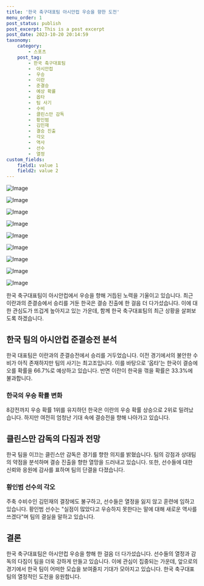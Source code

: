 ```yaml
---
title: '한국 축구대표팀 아시안컵 우승을 향한 도전'
menu_order: 1
post_status: publish
post_excerpt: This is a post excerpt
post_date: 2023-10-20 20:14:59
taxonomy:
    category:
        - 스포츠
    post_tag:
        - 한국 축구대표팀
        -  아시안컵
        -  우승
        -  이란
        -  준결승
        -  예상 확률
        -  옵타
        -  팀 사기
        -  수비
        -  클린스만 감독
        -  황인범
        -  김민재
        -  결승 진출
        -  각오
        -  역사
        -  선수
        -  열정
custom_fields:
    field1: value 1
    field2: value 2
---
```


![Image](https://imgnews.pstatic.net/image/108/2024/02/06/0003213424_001_20240206212503996.jpg?type=w647)

![Image](https://imgnews.pstatic.net/image/108/2024/02/06/0003213424_002_20240206212504078.jpg?type=w647)

![Image](https://imgnews.pstatic.net/image/108/2024/02/06/0003213424_003_20240206212504113.jpg?type=w647)

![Image](https://imgnews.pstatic.net/image/108/2024/02/06/0003213424_004_20240206212504154.jpg?type=w647)

![Image](https://imgnews.pstatic.net/image/108/2024/02/06/0003213424_005_20240206212504213.jpg?type=w647)

![Image](https://imgnews.pstatic.net/image/108/2024/02/06/0003213424_006_20240206212504246.jpg?type=w647)

![Image](https://imgnews.pstatic.net/image/108/2024/02/06/0003213424_007_20240206212504310.jpg?type=w647)

![Image](https://imgnews.pstatic.net/image/108/2024/02/06/0003213424_008_20240206212504367.jpg?type=w647)

![Image](https://imgnews.pstatic.net/image/108/2024/02/06/0003213424_009_20240206212504407.jpg?type=w647)


한국 축구대표팀이 아시안컵에서 우승을 향해 거듭된 노력을 기울이고 있습니다. 최근 이란과의 준결승에서 승리를 거둔 한국은 결승 진출에 한 걸음 더 다가섰습니다. 이에 대한 관심도가 뜨겁게 높아지고 있는 가운데, 함께 한국 축구대표팀의 최근 상황을 살펴보도록 하겠습니다.

## 한국 팀의 아시안컵 준결승전 분석
한국 대표팀은 이란과의 준결승전에서 승리를 거두었습니다. 이전 경기에서의 불안한 수비가 아직 존재하지만 팀의 사기는 최고조입니다. 이를 바탕으로 '옵타'는 한국이 결승에 오를 확률을 66.7%로 예상하고 있습니다. 반면 이란이 한국을 꺾을 확률은 33.3%에 불과합니다.

### 한국의 우승 확률 변화
8강전까지 우승 확률 1위를 유지하던 한국은 이란의 우승 확률 상승으로 2위로 밀려났습니다. 하지만 여전히 엄청난 기대 속에 결승전을 향해 나아가고 있습니다.

## 클린스만 감독의 다짐과 전망
한국 팀을 이끄는 클린스만 감독은 경기를 향한 의지를 밝혔습니다. 팀의 강점과 상대팀의 약점을 분석하며 결승 진출을 향한 열망을 드러내고 있습니다. 또한, 선수들에 대한 신뢰와 응원에 감사를 표하며 팀의 단결을 다졌습니다.

### 황인범 선수의 각오
주축 수비수인 김민재의 결장에도 불구하고, 선수들은 열정을 잃지 않고 훈련에 임하고 있습니다. 황인범 선수는 "실점이 많았다고 우승하지 못한다는 말에 대해 새로운 역사를 쓰겠다"며 팀의 결실을 말하고 있습니다.

## 결론
한국 축구대표팀은 아시안컵 우승을 향해 한 걸음 더 다가섰습니다. 선수들의 열정과 감독의 다짐이 팀을 더욱 강하게 만들고 있습니다. 이에 관심이 집중되는 가운데, 앞으로의 경기에서 한국 팀이 어떠한 모습을 보여줄지 기대가 모아지고 있습니다. 한국 축구대표팀의 열정적인 도전을 응원합니다.
